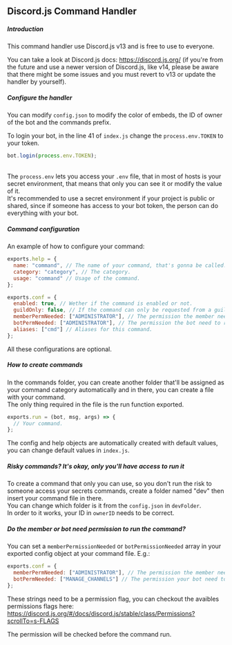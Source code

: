 ## Discord.js Command Handler
##### Introduction
This command handler use Discord.js v13 and is free to use to everyone.

You can take a look at Discord.js docs: https://discord.js.org/ (if you're from the future and use a newer version of Discord.js, like v14, please be aware that there might be some issues and you must revert to v13 or update the handler by yourself).

##### Configure the handler
You can modify ``config.json`` to modify the color of embeds, the ID of owner of the bot and the commands prefix.

To login your bot, in the line 41 of ``index.js`` change the ``process.env.TOKEN`` to your token.
```js
bot.login(process.env.TOKEN);
```
<br/>The ``process.env`` lets you access your ``.env`` file, that in most of hosts is your secret environment, that means that only you can see it or modify the value of it.
<br/>It's recommended to use a secret environment if your project is public or shared, since if someone has access to your bot token, the person can do everything with your bot.

##### Command configuration
An example of how to configure your command:
```js
exports.help = {
  name: "command", // The name of your command, that's gonna be called.
  category: "category", // The category.
  usage: "command" // Usage of the command.
};

exports.conf = {
  enabled: true, // Wether if the command is enabled or not.
  guildOnly: false, // If the command can only be requested from a guild.
  memberPermNeeded: ["ADMINISTRATOR"], // The permission the member need to run command.
  botPermNeeded: ["ADMINISTRATOR"], // The permission the bot need to run command.
  aliases: ["cmd"] // Aliases for this command.
};
```
All these configurations are optional.

##### How to create commands
In the commands folder, you can create another folder that'll be assigned as your command category automatically and in there, you can
create a file with your command.
<br/>The only thing required in the file is the run function exported. 
```js
exports.run = (bot, msg, args) => {
  // Your command.
};
```
The config and help objects
are automatically created with default values, you can change default values in ``index.js``.

##### Risky commands? It's okay, only you'll have access to run it
To create a command that only you can use, so you don't run the risk to someone access your secrets commands, create a folder named "dev" then insert your command file in there.
<br/>You can change which folder is it from the ``config.json`` in ``devFolder``.
<br/>In order to it works, your ID in ``ownerID`` needs to be correct.

##### Do the member or bot need permission to run the command?
You can set a ``memberPermissionNeeded`` or ``botPermissionNeeded`` array in your exported config object at your command file.
E.g.:
```js
exports.conf = {
  memberPermNeeded: ["ADMINISTRATOR"], // The permission the member need to run the command in the guild it was ran.
  botPermNeeded: ["MANAGE_CHANNELS"] // The permission your bot need to run the command in the guild it was ran.
};
```
These strings need to be a permission flag, you can checkout the avaibles permissions flags here:
https://discord.js.org/#/docs/discord.js/stable/class/Permissions?scrollTo=s-FLAGS

The permission will be checked before the command run.
